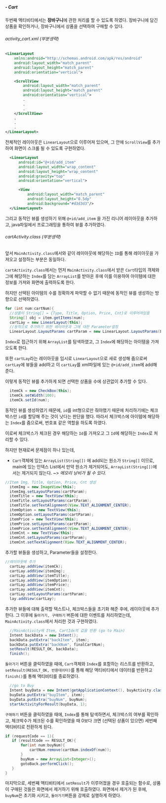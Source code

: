 ##### - Cart

두번째 액티비티에서는 **장바구니**에 관한 처리를 할 수 있도록 하였다.
장바구니에 담긴 상품을 확인하거나, 장바구니에서 상품을 선택하여 구매할 수 있다.

###### *activity_cart.xml (부분생략)*

```xml
<LinearLayout
    xmlns:android="http://schemas.android.com/apk/res/android"
    android:layout_width="match_parent"
    android:layout_height="match_parent"
    android:orientation="vertical">

    <ScrollView
        android:layout_width="match_parent"
        android:layout_height="match_parent"
        android:orientation="vertical">
        .
        .
        .
    </ScrollView>
    .
    .
    .
</LinearLayout>
```
전체적인 레이아웃은 `LinearLayout`으로 이루어져 있으며, 그 안에 `ScrollView`를 추가하여 화면이 스크롤 될 수 있도록 구현하였다.

```xml
  <LinearLayout
      android:id="@+id/add_item"
      android:layout_width="wrap_content"
      android:layout_height="wrap_content"
      android:gravity="top"
      android:orientation="vertical">

      <View
          android:layout_width="match_parent"
          android:layout_height="0.5dp"
          android:background="#d3d3d3"/>
  </LinearLayout>
```
그리고 동적인 뷰를 생성하기 위해 `@+id/add_item` 을 가진 리니어 레이아웃을 추가하고, java파일에서 프로그래밍을 통하여 뷰를 추가하였다.

###### *cartActivity.class (부분생략)*

앞서 `MainActivity.class`에서와 같이 레이아웃에 해당하는 `ID`를 통해 레이아웃을 가져오고 설정하는 부분은 동일하다.

`cartActivity.class`에서는 먼저 `MainActivity.class`에서 받은 `Cart`타입의 객체와 그에 해당하는 `Index`를 담는 `ArrayList`를 받아온 후에 이를 이용하여 아이템에 대한 정보를 가져와 화면에 출력하도록 한다.

하지만 선택된 아이템의 수를 정확하게 파악할 수 없기 때문에 동적인 뷰를 생성하는 방향으로 선택하였다.

```java
for (int num:cartNum){
  //상품이 String[] = {Type, Title, Option, Price, Cnt}로 이루어져있음
  String[] obj = item.getItems(num);
  cartLay = new LinearLayout(this);
  //동적으로 추가하기 위한 레이아웃과 그에 대한 Parameter설정
  LinearLayout.LayoutParams cartParam = new LinearLayout.LayoutParams(LinearLayout.LayoutParams.MATCH_PARENT, LinearLayout.LayoutParams.WRAP_CONTENT);

```
`Index`로 접근하기 위해 `ArrayList`를 탐색하였고, 그 `Index`에 해당하는 아이템을 가져오도록 한다.

또한 `cartLay`라는 레이아웃을 임시로 `LinearLayout`으로 새로 생성해 줌으로써 `cartLay`에 뷰들을 add하고 이 `cartLay`를 xml파일에 있는 `@+id/add_item`에 add해 준다.

이렇게 동적인 뷰를 추가하게 되면 선택한 상품을 수에 상관없이 추가할 수 있다.

```java
  itemCk = new CheckBox(this);
  itemCk.setWidth(100);
  itemCk.setId(num);
```
동적인 뷰를 생성하였기 때문에, `id`를 int형으로만 줘야했기 때문에 처리하기에는 체크박스만 `id`를 할당해 주는 것이 낫다는 판단을 했다.
따라서 체크박스에 아이템에 해당하는 `Index`를 줌으로써, 번호표 같은 역할을 하도록 하였다.

이로써 체크박스가 체크된 경우 해당하는 `Id`를 가져오고 그 `Id`에 해당하는 `Index`로 처리할 수 있다.

하지만 현재로써 문제점이 하나 있는데,
* `Cart`객체에 있는 `ArrayList(String[])` 에 add되는 원소가 `String[]` 이므로, main에 있는 인덱스 List에서 만약 원소가 제거되어도, `ArrayList(String[])`에서는 제거되지 않는다. ~> *메모리 낭비가 될 수 있다.*

```java
//Item Img, Title, Option, Price, Cnt 생성
  itemImg = new ImageView(this);
  itemImg.setLayoutParams(cartParam);
  itemTitle = new TextView(this);
  itemTitle.setLayoutParams(cartParam);
  itemTitle.setTextAlignment(View.TEXT_ALIGNMENT_CENTER);
  itemOption = new TextView(this);
  itemOption.setLayoutParams(cartParam);
  itemPrice = new TextView(this);
  itemPrice.setLayoutParams(cartParam);
  itemPrice.setTextAlignment(View.TEXT_ALIGNMENT_CENTER);
  itemCnt = new TextView(this);
  itemCnt.setLayoutParams(cartParam);
  itemCnt.setTextAlignment(View.TEXT_ALIGNMENT_CENTER);
```
추가할 뷰들을 생성하고, Parameter들을 설정한다.

```java
//레이아웃에 추가
  cartLay.addView(itemCk);
  cartLay.addView(itemImg);
  cartLay.addView(itemTitle);
  cartLay.addView(itemOption);
  cartLay.addView(itemPrice);
  cartLay.addView(itemCnt);
  cartLay.setLayoutParams(cartParam);
  lay.addView(cartLay);
```
추가한 뷰들에 대해 출력할 텍스트나, 체크박스들을 초기화 해준 후에, 레이아웃에 추가한다.
그 이후에 `돌아가기, 구매하기` 버튼에 대한 이벤트를 처리하였는데, `MainActivity.class`에서 처리한 것과 구현하였다.
```java
  //MainActivity에 Item, CartIdx의 값을 반환 (go to Main)
  Intent backData = new Intent();
  backData.putExtra("backItem", item);
  backData.putExtra("backNum", finalCartNum);
  setResult(RESULT_OK, backData);
  finish();
```
`돌아가기` 버튼을 클릭하였을 때에, `Cart`객체와 `Index`를 포함하는 리스트를 반환하고, `setResult(RESULT_OK, 반환데이터)`를 통해 해당 액티비티에서 데이터를 반환하고 `finish()`를 통해 액티비티를 종료하였다.

```java
  //go to Buy
  Intent buyData = new Intent(getApplicationContext(), buyActivity.class);
  buyData.putExtra("buyItem", item);
  buyData.putExtra("buyNum", buyNum);
  startActivityForResult(buyData, 1);
```
`구매하기` 버튼을 클릭하였을 때에, `Index`를 통해 탐색하면서, 체크박스의 여부를 확인하고, 체크박수가 체크된 수를 확인하였을 때 0보다 크면 (선택된 상품이 있으면) 세번째 액티비티로 전환하게 된다.

```java
if (requestCode == 1){
   if (resultCode == RESULT_OK){
       for(int num:buyNum){
           cartNum.remove(cartNum.indexOf(num));
       }
       buyNum = new ArrayList<Integer>();
       gotoBack.performClick();
   }
}
```
마지막으로, 세번째 액티비티에서 `setResult`가 이루어졌을 경우 호출되는 함수로, 상품이 구매된 것들은 화면에서 제거하기 위해 호출하였다.
화면에서 제거가 된 후에, `buyNum`은 초기화 시키고, `돌아가기`버튼을 강제로 실행하게 하였다.
